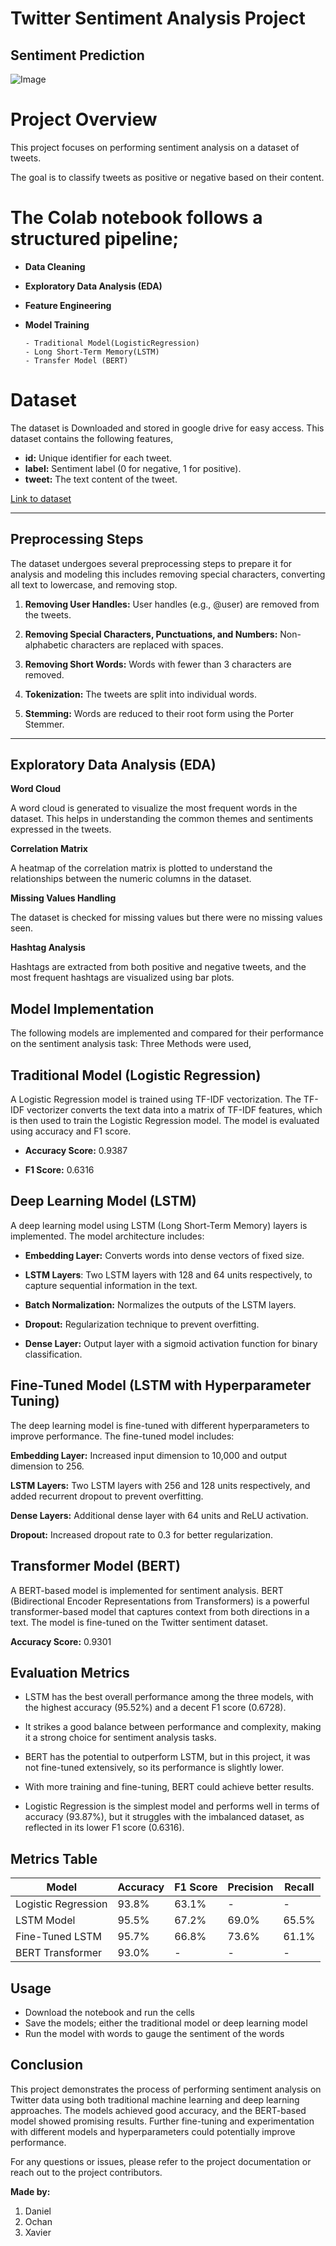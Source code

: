# Twitter Sentiment Analysis Project

  ## **Sentiment Prediction**
![Image](https://github.com/user-attachments/assets/dfb1cf50-b589-40ea-b8cc-890488998586)


# Project Overview
This project focuses on performing sentiment analysis on a dataset of tweets. 

The goal is to classify tweets as positive or negative based on their content. 

# The Colab notebook follows a structured pipeline;
  - **Data Cleaning**
  - **Exploratory Data Analysis (EDA)**
  - **Feature Engineering**
  - **Model Training**
    
        - Traditional Model(LogisticRegression)
        - Long Short-Term Memory(LSTM)
        - Transfer Model (BERT)


# Dataset
The dataset is Downloaded and stored in google drive for easy access.
This dataset contains the following features,
  - **id:** Unique identifier for each tweet.
  - **label:** Sentiment label (0 for negative, 1 for positive).
  - **tweet:** The text content of the tweet.

[Link to dataset](https://www.analyticsvidhya.com/datahack/contest/practice-problem-twitter-sentiment-analysis/#)

---
## Preprocessing Steps
The dataset undergoes several preprocessing steps to prepare it for analysis and modeling this includes removing special characters, converting all text to lowercase, and removing stop.

1. **Removing User Handles:** User handles (e.g., @user) are removed from the tweets.

2. **Removing Special Characters, Punctuations, and Numbers:** Non-alphabetic characters are replaced with spaces.

3. **Removing Short Words:** Words with fewer than 3 characters are removed.

4. **Tokenization:** The tweets are split into individual words.

5. **Stemming:** Words are reduced to their root form using the Porter Stemmer.


----

## Exploratory Data Analysis (EDA)

**Word Cloud**

A word cloud is generated to visualize the most frequent words in the dataset. This helps in understanding the common themes and sentiments expressed in the tweets.

**Correlation Matrix**

A heatmap of the correlation matrix is plotted to understand the relationships between the numeric columns in the dataset.

**Missing Values Handling**

The dataset is checked for missing values but there were no missing values seen.

**Hashtag Analysis**

Hashtags are extracted from both positive and negative tweets, and the most frequent hashtags are visualized using bar plots.


## Model Implementation

The following models are implemented and compared for their performance on the sentiment analysis task:
Three Methods were used,

## Traditional Model (Logistic Regression)

A Logistic Regression model is trained using TF-IDF vectorization.
The TF-IDF vectorizer converts the text data into a matrix of TF-IDF features, which is then used to train the Logistic Regression model.
The model is evaluated using accuracy and F1 score.

  - **Accuracy Score:** 0.9387

  - **F1 Score:** 0.6316

## Deep Learning Model (LSTM)
A deep learning model using LSTM (Long Short-Term Memory) layers is implemented. 
The model architecture includes:

- **Embedding Layer:** Converts words into dense vectors of fixed size.

- **LSTM Layers**: Two LSTM layers with 128 and 64 units respectively, to capture sequential information in the text.

- **Batch Normalization:** Normalizes the outputs of the LSTM layers.

- **Dropout:** Regularization technique to prevent overfitting.

- **Dense Layer:** Output layer with a sigmoid activation function for binary classification.


## Fine-Tuned Model (LSTM with Hyperparameter Tuning)
The deep learning model is fine-tuned with different hyperparameters to improve performance. 
The fine-tuned model includes:

**Embedding Layer:** Increased input dimension to 10,000 and output dimension to 256.

**LSTM Layers:** Two LSTM layers with 256 and 128 units respectively, and added recurrent dropout to prevent overfitting.

**Dense Layers:** Additional dense layer with 64 units and ReLU activation.

**Dropout:** Increased dropout rate to 0.3 for better regularization.


## Transformer Model (BERT)
A BERT-based model is implemented for sentiment analysis.
BERT (Bidirectional Encoder Representations from Transformers) is a powerful transformer-based model that captures context from both directions in a text. The model is fine-tuned on the Twitter sentiment dataset.

**Accuracy Score:** 0.9301

## Evaluation Metrics

- LSTM has the best overall performance among the three models, with the highest accuracy (95.52%) and a decent F1 score (0.6728).
- It strikes a good balance between performance and complexity, making it a strong choice for sentiment analysis tasks.

- BERT has the potential to outperform LSTM, but in this project, it was not fine-tuned extensively, so its performance is slightly lower. 
- With more training and fine-tuning, BERT could achieve better results.

- Logistic Regression is the simplest model and performs well in terms of accuracy (93.87%), but it struggles with the imbalanced dataset, as reflected in its lower F1 score (0.6316).

 ## Metrics Table
| Model                 | Accuracy | F1 Score | Precision | Recall |
|-----------------------|----------|----------|------------|--------|
| Logistic Regression  | 93.8%    | 63.1%    | -          | -      |
| LSTM Model           | 95.5%    | 67.2%    | 69.0%      | 65.5%  |
| Fine-Tuned LSTM      | 95.7%    | 66.8%    | 73.6%      | 61.1%  |
| BERT Transformer     | 93.0%    | -        | -          | -      |


## Usage
- Download the notebook and run the cells
- Save the models; either the traditional model or deep learning model
- Run the model with words to gauge the sentiment of the words


## Conclusion
This project demonstrates the process of performing sentiment analysis on Twitter data using both traditional machine learning and deep learning approaches. The models achieved good accuracy, and the BERT-based model showed promising results. Further fine-tuning and experimentation with different models and hyperparameters could potentially improve performance.

For any questions or issues, please refer to the project documentation or reach out to the project contributors.

**Made by:**
 1. Daniel
 2. Ochan
 3. Xavier


